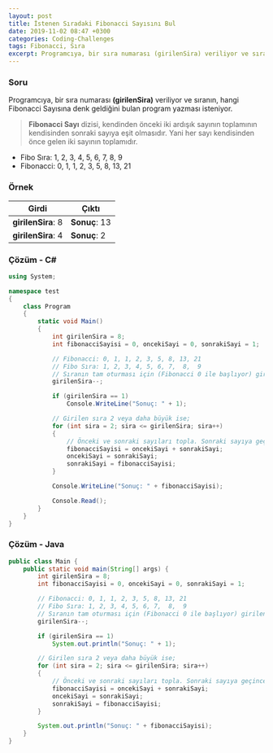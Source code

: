 ```yaml
---
layout: post
title: İstenen Sıradaki Fibonacci Sayısını Bul
date: 2019-11-02 08:47 +0300
categories: Coding-Challenges
tags: Fibonacci, Sıra
excerpt: Programcıya, bir sıra numarası (girilenSira) veriliyor ve sıranın, hangi Fibonacci Sayısına denk geldiğini bulan program yazması isteniyor.
---
```

### Soru
Programcıya, bir sıra numarası **(girilenSira)** veriliyor ve sıranın, hangi Fibonacci Sayısına denk geldiğini bulan program yazması isteniyor. 

> **Fibonacci Sayı** dizisi, kendinden önceki iki ardışık sayının toplamının kendisinden sonraki sayıya eşit olmasıdır. Yani her sayı kendisinden önce gelen iki sayının toplamıdır.

* Fibo Sıra: 1, 2, 3, 4, 5, 6, 7,  8,  9
* Fibonacci: 0, 1, 1, 2, 3, 5, 8, 13, 21

### Örnek

| Girdi              | Çıktı         |
|--------------------|---------------|
| **girilenSira**: 8 | **Sonuç**: 13 |
| **girilenSira**: 4 | **Sonuç**: 2  |

### Çözüm - C#
```csharp
using System;

namespace test
{
    class Program
    {
        static void Main()
        {
            int girilenSira = 8;
            int fibonacciSayisi = 0, oncekiSayi = 0, sonrakiSayi = 1;

            // Fibonacci: 0, 1, 1, 2, 3, 5, 8, 13, 21
            // Fibo Sıra: 1, 2, 3, 4, 5, 6, 7,  8,  9
            // Sıranın tam oturması için (Fibonacci 0 ile başlıyor) girilen sıradan bir düş
            girilenSira--;

            if (girilenSira == 1)
                Console.WriteLine("Sonuç: " + 1);

            // Girilen sıra 2 veya daha büyük ise;
            for (int sira = 2; sira <= girilenSira; sira++)
            {
                // Önceki ve sonraki sayıları topla. Sonraki sayıya geçince önceki ve sonraki sayı değerlerini yenile
                fibonacciSayisi = oncekiSayi + sonrakiSayi;
                oncekiSayi = sonrakiSayi;
                sonrakiSayi = fibonacciSayisi;
            }

            Console.WriteLine("Sonuç: " + fibonacciSayisi);

            Console.Read();
        }
    }
}
```

### Çözüm - Java
```java
public class Main {
    public static void main(String[] args) {
        int girilenSira = 8;
        int fibonacciSayisi = 0, oncekiSayi = 0, sonrakiSayi = 1;

        // Fibonacci: 0, 1, 1, 2, 3, 5, 8, 13, 21
        // Fibo Sıra: 1, 2, 3, 4, 5, 6, 7,  8,  9
        // Sıranın tam oturması için (Fibonacci 0 ile başlıyor) girilen sıradan bir düş
        girilenSira--;

        if (girilenSira == 1)
            System.out.println("Sonuç: " + 1);

        // Girilen sıra 2 veya daha büyük ise;
        for (int sira = 2; sira <= girilenSira; sira++) 
        {
            // Önceki ve sonraki sayıları topla. Sonraki sayıya geçince önceki ve sonraki sayı değerlerini yenile
            fibonacciSayisi = oncekiSayi + sonrakiSayi;
            oncekiSayi = sonrakiSayi;
            sonrakiSayi = fibonacciSayisi;
        }

        System.out.println("Sonuç: " + fibonacciSayisi);
    }
}
```